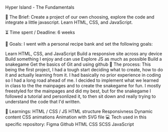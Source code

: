 Hyper Island - The Fundamentals

📂 The Brief:
Create a project of our own choosing, explore the code and integrate a little javascript. Learn HTML, CSS, and JavaScript.

⏳ Time spent / Deadline:
6 weeks

🎯 Goals:
I went with a personal recipe bank and set the following goals:

Learn HTML, CSS, and JavaScript
Build a responsive site across any device
Build something I enjoy and can use
Explore JS as much as possible
Build a snakegame
Get the basics of Git and using github
😬 The process:
This being the first project, I had a tough start deciding what to create, how to do it and actually learning from it. I had basically no prior experience in coding so I had a long road ahead of me. I decided to implement what we learned in class to the the mainpages and to create the snakegame for fun. I mostly freestyled for the mainpages and did my best, but for the snakegame I followed a tutorial and personlized it, to then sit down and really trying to understand the code that I'd written.

📘 Learnings:
HTML / CSS / JS
HTML structure
Responsivness
Dynamic content
CSS animations
Animation with SVG file
💻 Tech used in this specific repository:
Figma
Github
HTML
CSS
SCSS
JavaScript
